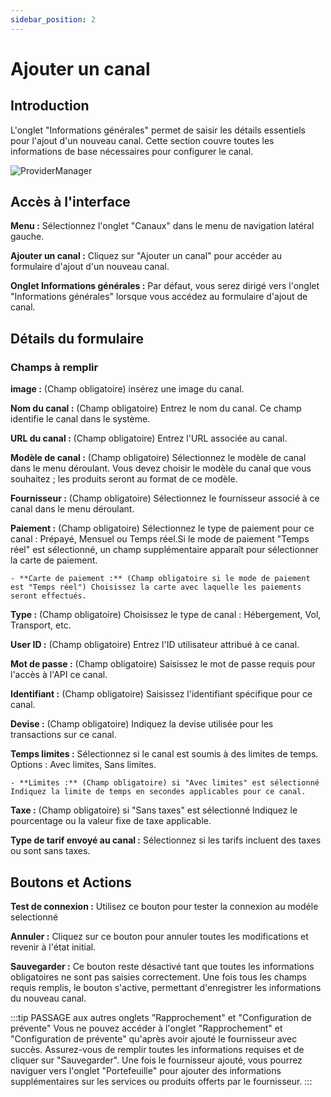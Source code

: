 ```yaml
---
sidebar_position: 2
---
```


# Ajouter un canal 

## Introduction 

L'onglet "Informations générales" permet de saisir les détails essentiels pour l'ajout d'un nouveau canal. Cette section couvre toutes les informations de base nécessaires pour configurer le canal.

![ProviderManager](/img/PM/ajout_canal.png)

## Accès à l'interface

**Menu :** Sélectionnez l'onglet "Canaux" dans le menu de navigation latéral gauche.

**Ajouter un canal :** Cliquez sur "Ajouter un canal" pour accéder au formulaire d'ajout d'un nouveau canal.

**Onglet Informations générales :** Par défaut, vous serez dirigé vers l'onglet "Informations générales" lorsque vous accédez au formulaire d'ajout de canal.

## Détails du formulaire
### Champs à remplir
**image :** (Champ obligatoire) insérez une image du canal.

**Nom du canal :** (Champ obligatoire) Entrez le nom du canal. Ce champ identifie le canal dans le système.

**URL du canal :** (Champ obligatoire) Entrez l'URL associée au canal.

**Modèle de canal :** (Champ obligatoire) Sélectionnez le modèle de canal dans le menu déroulant. Vous devez choisir le modèle du canal que vous souhaitez ; les produits seront au format de ce modèle.

**Fournisseur :** (Champ obligatoire) Sélectionnez le fournisseur associé à ce canal dans le menu déroulant.

**Paiement :** (Champ obligatoire) Sélectionnez le type de paiement pour ce canal : Prépayé, Mensuel ou Temps réel.Si le mode de paiement "Temps réel" est sélectionné, un champ supplémentaire apparaît pour sélectionner la carte de paiement.

    - **Carte de paiement :** (Champ obligatoire si le mode de paiement est "Temps réel") Choisissez la carte avec laquelle les paiements seront effectués.

**Type :** (Champ obligatoire) Choisissez le type de canal : Hébergement, Vol, Transport, etc.

**User ID :** (Champ obligatoire) Entrez l'ID utilisateur attribué à ce canal.

**Mot de passe :** (Champ obligatoire) Saisissez le mot de passe requis pour l'accès à l'API ce canal.

**Identifiant :** (Champ obligatoire) Saisissez l'identifiant spécifique pour ce canal.

**Devise :** (Champ obligatoire) Indiquez la devise utilisée pour les transactions sur ce canal.

**Temps limites :** Sélectionnez si le canal est soumis à des limites de temps. Options : Avec limites, Sans limites.

    - **Limites :** (Champ obligatoire) si "Avec limites" est sélectionné Indiquez la limite de temps en secondes applicables pour ce canal.

**Taxe :** (Champ obligatoire) si "Sans taxes" est sélectionné Indiquez le pourcentage ou la valeur fixe de taxe applicable.

**Type de tarif envoyé au canal :** Sélectionnez si les tarifs incluent des taxes ou sont sans taxes.

## Boutons et Actions

**Test de connexion :** Utilisez ce bouton pour tester la connexion au modéle selectionné 

**Annuler :** Cliquez sur ce bouton pour annuler toutes les modifications et revenir à l'état initial.

**Sauvegarder :** Ce bouton reste désactivé tant que toutes les informations obligatoires ne sont pas saisies correctement. Une fois tous les champs requis remplis, le bouton s'active, permettant d'enregistrer les informations du nouveau canal.

:::tip PASSAGE aux autres onglets "Rapprochement" et "Configuration de prévente"
Vous ne pouvez accéder à l'onglet "Rapprochement" et "Configuration de prévente" qu'après avoir ajouté le fournisseur avec succès. Assurez-vous de remplir toutes les informations requises et de cliquer sur "Sauvegarder". Une fois le fournisseur ajouté, vous pourrez naviguer vers l'onglet "Portefeuille" pour ajouter des informations supplémentaires sur les services ou produits offerts par le fournisseur.
:::